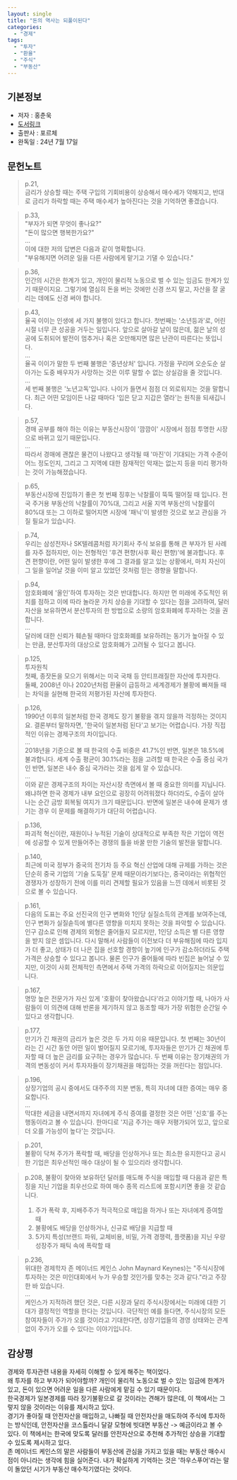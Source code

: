 ```yaml
---
layout: single
title: "돈의 역사는 되풀이된다"
categories:
  - "경제"
tags:
  - "투자"
  - "환율"
  - "주식"
  - "부동산"
---
```


## 기본정보

- 저자 : 홍춘욱
- [도서링크](https://www.yes24.com/Product/Goods/102094131)
- 출판사 : 포르체
- 완독일 : 24년 7월 17일

## 문헌노트

> p.21,  
> 금리가 상승할 때는 주택 구입의 기회비용이 상승해서 매수세가 약해지고, 반대로 금리가 하락할 때는 주택 매수세가 높아진다는 것을 기억하면 좋겠습니다.

> p.33,  
> "부자가 되면 무엇이 좋나요?"  
> "돈이 많으면 행복한가요?"  
> ...  
> 이에 대한 저의 답변은 다음과 같이 명확합니다.  
> "부유해지면 어려운 일을 다른 사람에게 맡기고 기댈 수 있습니다."

> p.36,  
> 인간의 시간은 한계가 있고, 개인이 물리적 노동으로 벌 수 있는 임금도 한계가 있기 때문이지요. 그렇기에 열심히 돈을 버는 것에만 신경 쓰지 말고, 자산을 잘 굴리는 데에도 신경 써야 합니다.

> p.43,  
> 율곡 이이는 인생에 세 가지 불행이 있다고 합니다. 첫번째는 '소년등과'로, 어린 시절 너무 큰 성공을 거두는 일입니다. 앞으로 살아갈 날이 많은데, 젊은 날의 성공에 도취되어 발전이 멈추거나 혹은 오만해지면 많은 난관이 따른다는 뜻입니다.  
> ...  
> 율곡 이이가 말한 두 번째 불행은 '중년상처' 입니다. 가정을 꾸리며 오순도순 살아가는 도중 배우자가 사망하는 것은 이루 말할 수 없는 상실감을 줄 것입니다.  
> ...  
> 세 번째 불행은 '노년고독'입니다. 나이가 들면서 점점 더 외로워지는 것을 말합니다. 최근 어떤 모임이든 나갈 때마다 '입은 닫고 지갑은 열라'는 원칙을 되새깁니다.

> p.57,  
> 경매 공부를 해야 하는 이유는 부동산시장이 '깜깜이' 시장에서 점점 투명한 시장으로 바뀌고 있기 때문입니다.  
> ...  
> 따라서 경매에 괜찮은 물건이 나왔다고 생각될 때 '마진'이 기대되는 가격 수준이 어느 정도인지, 그리고 그 지역에 대한 잠재적인 악재는 없는지 등을 미리 평가하는 것이 가능해졌습니다.

> p.65,  
> 부동산시장에 진입하기 좋은 첫 번째 징후는 낙찰률이 뚝뚝 떨어질 때 입니다. 전국 주거용 부동산의 낙찰률이 70%대, 그리고 서울 지역 부동산의 낙찰률이 80%대 또는 그 이하로 떨어지면 시장에 '패닉'이 발생한 것으로 보고 관심을 가질 필요가 있습니다.

> p.74,  
> 우리는 삼성전자나 SK텔레콤처럼 자기회사 주식 보유를 통해 큰 부자가 된 사례를 자주 접하지만, 이는 전형적인 '후견 편향(사후 확신 편향)'에 불과합니다. 후견 편향이란, 어떤 일이 발생한 후에 그 결과를 알고 있는 상황에서, 마치 자신이 그 일을 일어날 것을 이미 알고 있었던 것처럼 믿는 경향을 말합니다.

> p.94,  
> 암호화폐에 '올인'하여 투자하는 것은 반대합니다. 하지만 먼 미래에 주도적인 위치를 점하고 이에 따라 놀라운 가치 상승을 기대할 수 있다는 점을 고려하여, 달러 자산을 보유하면서 분산투자의 한 방법으로 소량의 암호화폐에 투자하는 것을 권합니다.  
> ...  
> 달러에 대한 신뢰가 훼손될 때마다 암호화폐를 보유하려는 동기가 높아질 수 있는 만큼, 분산투자의 대상으로 암호화폐가 고려될 수 있다고 봅니다.

> p.125,  
> 투자원칙  
> 첫째, 종잣돈을 모으기 위해서는 미국 국채 등 안티프래질한 자산에 투자한다.  
> 둘째, 2008년 이나 2020년처럼 환율이 급등하고 세계경제가 불황에 빠져들 때는 차익을 실현해 한국의 저평가된 자산에 투자한다.

> p.126,  
> 1990년 이후의 일본처럼 한국 경제도 장기 불황을 겪지 않을까 걱정하는 것이지요. 결론부터 말하자면, '한국이 일본처럼 된다'고 보기는 어렵습니다. 가장 직접적인 이유는 경제구조의 차이입니다.  
> ...  
> 2018년을 기준으로 볼 때 한국의 수출 비중은 41.7%인 반면, 일본은 18.5%에 불과합니다. 세계 수출 평균이 30.1%라는 점을 고려할 때 한국은 수출 중심 국가인 반면, 일본은 내수 중심 국가라는 것을 쉽게 알 수 있습니다.  
> ...  
> 이와 같은 경제구조의 차이는 자산시장 측면에서 볼 때 중요한 의미를 지닙니다. 왜냐하면 한국 경제가 내부 요인으로 굉장히 어려워졌다 하더라도, 수출이 살아나는 순간 금방 회복될 여지가 크기 때문입니다. 반면에 일본은 내수에 문제가 생기는 경우 이 문제를 해결하기가 대단히 어렵습니다.

> p.136,  
> 파괴적 혁신이란, 재원이나 누적된 기술이 상대적으로 부족한 작은 기업이 역전에 성공할 수 있게 만들어주는 경쟁의 틀을 바꿀 만한 기술의 발전을 말합니다.

> p.140,  
> 최근에 미국 정부가 중국의 전기차 등 주요 혁신 산업에 대해 규제를 가하는 것은 단순히 중국 기업의 '기술 도둑질' 문제 때문이라기보다는, 중국이라는 위협적인 경쟁자가 성장하기 전에 이를 미리 견제할 필요가 있음을 느낀 데에서 비롯된 것으로 볼 수 있습니다.

> p.161,  
> 다음의 도표는 주요 선진국의 인구 변화와 1인당 실질소득의 관계를 보여주는데, 인구 변화가 실질솓득에 별다른 영향을 미치지 못하는 것을 파악할 수 있습니다. 인구 감소로 인해 경제의 외형은 줄어들지 모르지만, 1인당 소득은 별 다른 영향을 받지 않은 셈입니다. 다시 말해서 사람들이 이전보다 더 부유해짐에 따라 입지가 더 좋고, 상태가 더 나은 집을 선호할 경항이 높기에 인구가 감소하더라도 주택 가격은 상승할 수 있다고 봅니다. 물론 인구가 줄어듦에 따라 빈집은 늘어날 수 있지만, 이것이 사회 전체적인 측면에서 주택 가격의 하락으로 이어질지는 의문입니다.  

> p.167,  
> 명망 높은 전문가가 자신 있게 '호황이 찾아왔습니다'라고 이야기할 때, 나아가 사람들이 이 의견에 대해 반론을 제기하지 않고 동조할 때가 가장 위험한 순간일 수 있다고 생각합니다.

> p.177,  
> 만기가 긴 채권의 금리가 높은 것은 두 가지 이유 때문입니다. 첫 번째는 30년이라는 긴 시간 동안 어떤 일이 벌어질지 모르기에, 투자자들은 만기가 긴 채권에 투자할 때 더 높은 금리를 요구하는 경우가 많습니다. 두 번째 이유는 장기채권의 가격의 변동성이 커서 투자자들이 장기채권을 매입하는 것을 꺼린다는 점입니다.

> p.196,  
> 상장기업의 공시 중에서도 대주주의 지분 변동, 특히 자녀에 대한 증여는 매우 중요합니다.  
> ...  
> 막대한 세금을 내면서까지 자녀에게 주식 증여를 결정한 것은 어떤 '신호'를 주는 행동이라고 볼 수 있습니다. 한마디로 '지금 주가는 매우 저평가되어 있고, 앞으로 더 오를 가능성이 높다'는 것입니다.

> p.201,  
> 불황이 닥쳐 주가가 폭락할 때, 배당을 인상하거나 또는 최소한 유지한다고 공시한 기업은 최우선적인 매수 대상이 될 수 있으리라 생각합니다.

> p.208,
> 불황이 찾아와 보유하던 달러를 매도해 주식을 매입할 때 다음과 같은 특징을 지닌 기업을 최우선으로 하여 매수 종목 리스트에 포함시키면 좋을 것 같습니다.
> 1. 주가 폭락 후, 지배주주가 적극적으로 매입을 하거나 또는 자녀에게 증여할 때
> 2. 불황에도 배당을 인상하거나, 신규로 배당을 지급할 때
> 3. 5가지 특성(브랜드 파워, 교체비용, 비밀, 가격 경쟁력, 플랫폼)을 지닌 우량 성장주가 패틱 속에 폭락할 때

> p.236,  
> 위대한 경제학자 존 메이너드 케인스 John Maynard Keynes)는 "주식시장에 투자하는 것은 미인대회에서 누가 우승할 것인가를 맞추는 것과 같다."라고 주장한 바 있습니다.  
> ...  
> 케인스가 지적하려 했던 것은, 다른 시장과 달리 주식시장에서는 미래에 대한 기대가 결정적인 역할을 한다는 것입니다. 극단적인 예를 들다면, 주식시장의 모든 참여자들이 주가가 오를 것이라고 기대한다면, 상장기업들의 경영 상태와는 관계없이 주가가 오를 수 있다는 이야기입니다.

## 감상평

경제와 투자관련 내용을 자세히 이해할 수 있게 해주는 책이었다.  
왜 투자를 하고 부자가 되어야할까? 개인이 물리적 노동으로 벌 수 있는 임금에 한계가 있고, 돈이 있으면 어려운 일을 다른 사람에게 맡길 수 있기 때문이다.  
한국경제가 일본경제를 따라 장기불황으로 갈 것이라는 견해가 많은데, 이 책에서는 그렇지 않을 것이라는 이유를 제시하고 있다.  
경기가 좋아질 때 안전자산을 매입하고, 나빠질 때 안전자산을 매도하여 주식에 투자하는 방식인데, 안전자산을 코스톨라니 달걀 모형에 빗대면 부동산 -> 예금이라고 볼 수 있다. 이 책에서는 한국에 맞도록 달러를 안전자산으로 추천해 추가적인 상승을 기대할 수 있도록 제시하고 있다.  
존 메이너드 케인스의 말은 사람들이 부동산에 관심을 가지고 있을 때는 부동산 매수시점이 아니라는 생각에 힘을 실어준다. 내가 확실하게 기억하는 것은 '하우스푸어'라는 말이 돌았던 시기가 부동산 매수적기였다는 것이다. 
